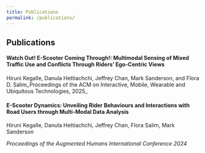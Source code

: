 ```yaml
---
title: Publications
permalink: /publications/
---
```

## Publications
#### Watch Out! E-Scooter Coming Through!: Multimodal Sensing of Mixed Traffic Use and Conflicts Through Riders’ Ego-Centric Views
Hiruni Kegalle, Danula Hettiachchi, Jeffrey Chan, Mark Sanderson, and Flora D. Salim_Proceedings of the ACM on Interactive, Mobile, Wearable and Ubiquitous Technologies, 2025_



#### E-Scooter Dynamics: Unveiling Rider Behaviours and Interactions with Road Users through Multi-Modal Data Analysis
Hiruni Kegalle, Danula Hettiachchi, Jeffrey Chan, Flora Salim, Mark Sanderson

_Proceedings of the Augmented Humans International Conference 2024_
